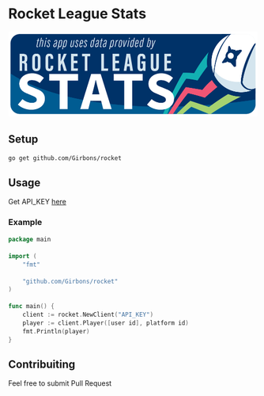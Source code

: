 # Rocket League Stats

![RLS Logo](/img/rls_partner_horizontal_large.png)

## Setup

```
go get github.com/Girbons/rocket
```

## Usage

Get API_KEY [here](https://developers.rocketleaguestats.com/)

### Example

```go
package main

import (
    "fmt"

    "github.com/Girbons/rocket"
)

func main() {
    client := rocket.NewClient("API_KEY")
    player := client.Player([user id], platform id)
    fmt.Println(player)
}
```

## Contribuiting

Feel free to submit Pull Request
